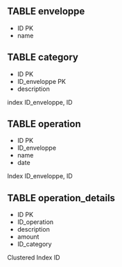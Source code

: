 ## TABLE enveloppe
- ID PK
- name

## TABLE category
- ID PK
- ID_enveloppe PK
- description

index ID_enveloppe, ID

## TABLE operation
- ID PK
- ID_enveloppe
- name
- date

Index ID_enveloppe, ID

## TABLE operation_details
- ID PK
- ID_operation
- description
- amount
- ID_category

Clustered Index ID